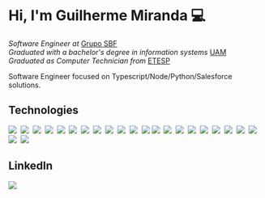 
# Hi, I'm Guilherme Miranda :computer:
*Software Engineer at* [Grupo SBF](https://ri.gruposbf.com.br/)<br>
*Graduated with a bachelor's degree in information systems* [UAM](https://portal.anhembi.br/)<br>
*Graduated as Computer Technician from* [ETESP](http://www.etesaopaulo.com.br/)

Software Engineer focused on Typescript/Node/Python/Salesforce solutions.

## Technologies
<p align="left">
  <img src="https://img.icons8.com/color/40/000000/salesforce.png"/>&nbsp;
  <img src="https://img.icons8.com/color/40/000000/java-coffee-cup-logo.png"/>&nbsp;
  <img src="https://img.icons8.com/color/40/000000/python.png"/>&nbsp;
  <img src="https://img.icons8.com/offices/40/000000/php-logo.png"/>&nbsp;
  <img src="https://user-images.githubusercontent.com/15850886/95502275-f8869c00-097f-11eb-9829-d345ec57e52d.png"/>&nbsp;
  <img src="https://img.icons8.com/color/40/000000/html-5.png"/>&nbsp;
  <img src="https://img.icons8.com/color/40/000000/css3.png"/>&nbsp;
  <img src="https://img.icons8.com/color/40/000000/javascript.png"/>&nbsp;
  <img src="https://img.icons8.com/color/40/000000/wordpress.png"/>&nbsp;
  <img src="https://img.icons8.com/color/40/000000/npm.png"/>&nbsp;
  <img src="https://user-images.githubusercontent.com/15850886/95500880-e4419f80-097d-11eb-9b4f-05ab0d891b4f.png">&nbsp;
  <img src="https://img.icons8.com/color/40/000000/sass.png"/>
  <img src="https://img.icons8.com/color/40/000000/amazon-web-services.png"/>&nbsp;
  <img src="https://img.icons8.com/color/40/000000/docker.png"/>&nbsp;
  <img src="https://img.icons8.com/color/40/null/kubernetes.png"/>&nbsp;
  <img src="https://img.icons8.com/color/48/null/typescript.png"/>&nbsp;
  <img src="https://img.icons8.com/color/48/null/nodejs.png"/>&nbsp;
  <img src="https://img.icons8.com/color/48/null/google-cloud.png"/>&nbsp;
  <img src="https://img.icons8.com/fluency/48/null/grafana.png"/>&nbsp;
  <img src="https://img.icons8.com/color/48/null/kibana.png"/>&nbsp;
  <img src="https://user-images.githubusercontent.com/15850886/204028009-3e895fca-8c4b-474d-ba73-732db753b545.png"/>&nbsp;
  <img src="https://user-images.githubusercontent.com/15850886/204028315-e8476f32-e9a6-4f95-a37c-239775099f57.png"/>&nbsp;
  <img src="https://user-images.githubusercontent.com/15850886/204029008-88d38b5e-7eeb-47a4-8ee2-6a311f5b832f.jpeg"/>&nbsp;
</p>

## LinkedIn

<a href="https://www.linkedin.com/in/guilherme-m-786581101/"><img src="https://img.icons8.com/fluent/40/000000/linkedin.png"/></a>
